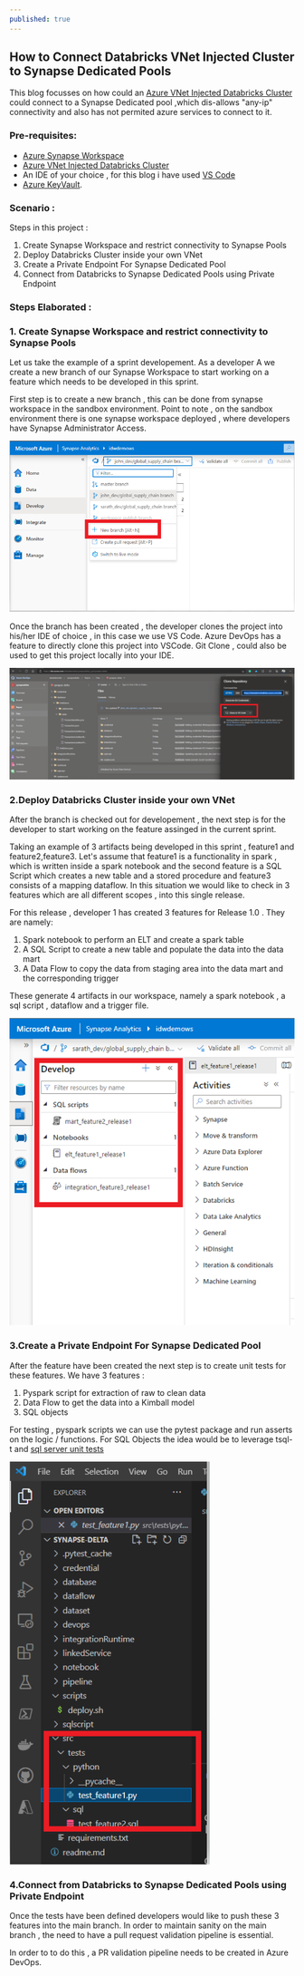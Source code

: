 ```yaml
---
published: true
---
```

## How to Connect Databricks VNet Injected Cluster to Synapse Dedicated Pools

This blog focusses on how could an [Azure VNet Injected Databricks Cluster](https://docs.microsoft.com/en-us/azure/databricks/administration-guide/cloud-configurations/azure/vnet-inject) could connect to a Synapse Dedicated pool ,which dis-allows "any-ip" connectivity and also has not permited azure services to connect to it. 



### Pre-requisites:

- [Azure Synapse Workspace](https://docs.microsoft.com/en-us/azure/synapse-analytics/quickstart-create-workspace)
- [Azure VNet Injected Databricks Cluster](https://docs.microsoft.com/en-us/azure/databricks/administration-guide/cloud-configurations/azure/vnet-inject) 
- An IDE of your choice , for this blog i have used [VS Code](https://code.visualstudio.com/Download)
- [Azure KeyVault](https://docs.microsoft.com/en-us/azure/key-vault/general/quick-create-cli).

### Scenario : 

Steps in this project :

1. Create Synapse Workspace and restrict connectivity to Synapse Pools
2. Deploy Databricks Cluster inside your own VNet
3. Create a Private Endpoint For Synapse Dedicated Pool
4. Connect from Databricks to Synapse Dedicated Pools using Private Endpoint


### Steps Elaborated :

### 1. Create Synapse Workspace and restrict connectivity to Synapse Pools

Let us take the example of a sprint developement. As a developer A we create a new branch of our Synapse Workspace to start working on a feature which needs to be developed in this sprint.

First step is to create a new branch , this can be done from synapse workspace in the sandbox environment. Point to note , on the sandbox environment there is one synapse workspace deployed , where developers have Synapse Administrator Access.

![Create Branch](/images/branching.PNG)

Once the branch has been created , the developer clones the project into his/her IDE of choice , in this case we use VS Code. Azure DevOps has a feature to directly clone this project into VSCode. Git Clone , could also be used to get this project locally into your IDE.

![Clone Project](/images/clone_project.PNG)

### 2.Deploy Databricks Cluster inside your own VNet

After the branch is checked out for developement , the next step is for the developer to start working on the feature assinged in the current sprint.

Taking an example of 3 artifacts being developed in this sprint , feature1 and feature2,feature3. Let's assume that feature1 is a functionality in spark , which is written inside a spark notebook and the second feature is a SQL Script which creates a new table and a stored procedure and feature3 consists of a mapping dataflow. In this situation we would like to check in 3 features which are all different scopes , into this single release.

For this release , developer 1 has created 3 features for Release 1.0 . They are namely:

1. Spark notebook to perform an ELT and create a spark table 
2. A SQL Script to create a new table and populate the data into the data mart
3. A Data Flow to copy the data from staging area into the data mart and the corresponding trigger

These generate 4 artifacts in our workspace, namely a spark notebook , a sql script , dataflow and a trigger file.

![Features](/images/Features.PNG)

### 3.Create a Private Endpoint For Synapse Dedicated Pool

After the feature have been created the next step is to create unit tests for these features.  We have 3 features :

1. Pyspark script for extraction of raw to clean data
2. Data Flow to get the data into a Kimball model 
3. SQL objects 

For testing , pyspark scripts we can use the pytest package and run asserts on the logic / functions.
For SQL Objects the idea would be to leverage tsql-t and [sql server unit tests](https://docs.microsoft.com/en-us/sql/ssdt/walkthrough-creating-and-running-a-sql-server-unit-test?view=sql-server-ver15)

![Tests](/images/Tests.PNG)


### 4.Connect from Databricks to Synapse Dedicated Pools using Private Endpoint

Once the tests have been defined developers would like to push these 3 features into the main branch. In order to maintain sanity on the main branch , the need to have a pull request validation pipeline is essential.

In order to to do this , a PR validation pipeline needs to be created in Azure DevOps.
